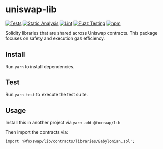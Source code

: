 # uniswap-lib

[![Tests](https://github.com/FarmersOnlyFi/foxswap-lib/workflows/Tests/badge.svg)](https://github.com/FarmersOnlyFi/foxswap-lib/actions?query=workflow%3ATests)
[![Static Analysis](https://github.com/FarmersOnlyFi/foxswap-lib/workflows/Static%20Analysis/badge.svg)](https://github.com/FarmersOnlyFi/foxswap-lib/actions?query=workflow%3A%22Static+Analysis%22)
[![Lint](https://github.com/FarmersOnlyFi/foxswap-lib/workflows/Lint/badge.svg)](https://github.com/FarmersOnlyFi/foxswap-lib/actions?query=workflow%3ALint)
[![Fuzz Testing](https://github.com/FarmersOnlyFi/foxswap-lib/workflows/Fuzz%20Testing/badge.svg)](https://github.com/FarmersOnlyFi/foxswap-lib/actions?query=workflow%3A%22Fuzz+Testing%22)
[![npm](https://img.shields.io/npm/v/@foxswap/lib)](https://unpkg.com/@foxswap/lib@latest/)

Solidity libraries that are shared across Uniswap contracts. This package focuses on safety and execution gas efficiency.

## Install

Run `yarn` to install dependencies.

## Test

Run `yarn test` to execute the test suite.

## Usage

Install this in another project via `yarn add @foxswap/lib`

Then import the contracts via:

```solidity
import '@foxswap/lib/contracts/libraries/Babylonian.sol';

```
